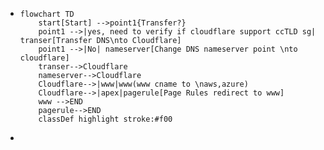 - ``` mermaid
  flowchart TD
      start[Start] -->point1{Transfer?}
      point1 -->|yes, need to verify if cloudflare support ccTLD sg| transer[Transfer DNS\nto Cloudflare] 
      point1 -->|No| nameserver[Change DNS nameserver point \nto cloudflare]
      transer-->Cloudflare
      nameserver-->Cloudflare
      Cloudflare-->|www|www(www cname to \naws,azure)
      Cloudflare-->|apex|pagerule[Page Rules redirect to www]
      www -->END
      pagerule-->END
      classDef highlight stroke:#f00
  ```
-